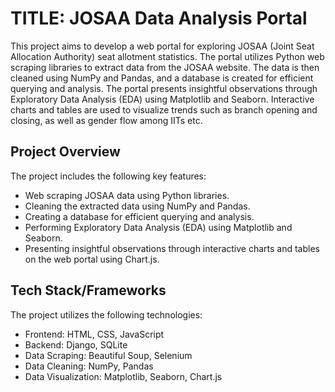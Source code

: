 # TITLE: JOSAA Data Analysis Portal

This project aims to develop a web portal for exploring JOSAA (Joint Seat Allocation Authority) seat allotment statistics. The portal utilizes Python web scraping libraries to extract data from the JOSAA website. The data is then cleaned using NumPy and Pandas, and a database is created for efficient querying and analysis. The portal presents insightful observations through Exploratory Data Analysis (EDA) using Matplotlib and Seaborn. Interactive charts and tables are used to visualize trends such as branch opening and closing, as well as gender flow among IITs etc.

## Project Overview

The project includes the following key features:

- Web scraping JOSAA data using Python libraries.
- Cleaning the extracted data using NumPy and Pandas.
- Creating a database for efficient querying and analysis.
- Performing Exploratory Data Analysis (EDA) using Matplotlib and Seaborn.
- Presenting insightful observations through interactive charts and tables on the web portal using Chart.js.

## Tech Stack/Frameworks

The project utilizes the following technologies:

- Frontend: HTML, CSS, JavaScript
- Backend: Django, SQLite
- Data Scraping: Beautiful Soup, Selenium
- Data Cleaning: NumPy, Pandas
- Data Visualization: Matplotlib, Seaborn, Chart.js
